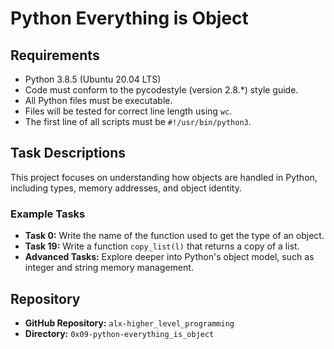 # Python Everything is Object

## Requirements
- Python 3.8.5 (Ubuntu 20.04 LTS)
- Code must conform to the pycodestyle (version 2.8.*) style guide.
- All Python files must be executable.
- Files will be tested for correct line length using `wc`.
- The first line of all scripts must be `#!/usr/bin/python3`.

## Task Descriptions
This project focuses on understanding how objects are handled in Python, including types, memory addresses, and object identity.

### Example Tasks
- **Task 0:** Write the name of the function used to get the type of an object.
- **Task 19:** Write a function `copy_list(l)` that returns a copy of a list.
- **Advanced Tasks:** Explore deeper into Python's object model, such as integer and string memory management.

## Repository
- **GitHub Repository:** `alx-higher_level_programming`
- **Directory:** `0x09-python-everything_is_object`



